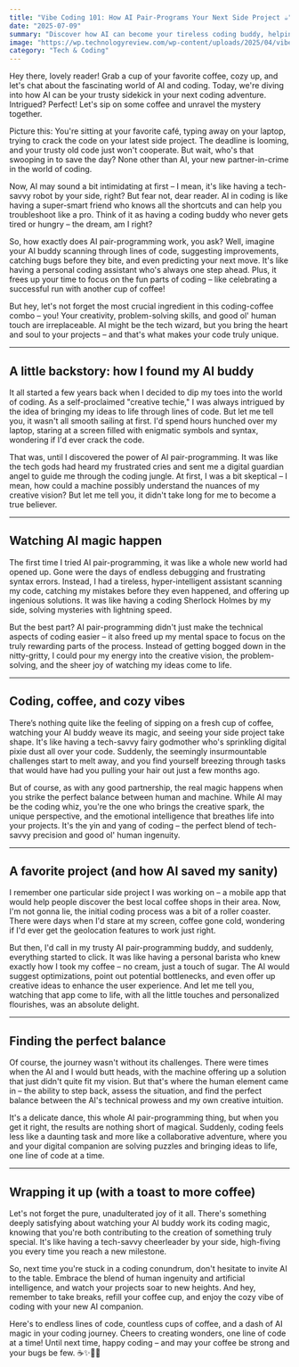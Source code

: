 ```yaml
---
title: "Vibe Coding 101: How AI Pair-Programs Your Next Side Project ☕️"
date: "2025-07-09"
summary: "Discover how AI can become your tireless coding buddy, helping you debug, optimize, and bring your creative side projects to life—one cozy coffee-fueled session at a time."
image: "https://wp.technologyreview.com/wp-content/uploads/2025/04/vibecoding.jpg"
category: "Tech & Coding"
---
```


Hey there, lovely reader! Grab a cup of your favorite coffee, cozy up, and let's chat about the fascinating world of AI and coding. Today, we're diving into how AI can be your trusty sidekick in your next coding adventure. Intrigued? Perfect! Let's sip on some coffee and unravel the mystery together.

Picture this: You're sitting at your favorite café, typing away on your laptop, trying to crack the code on your latest side project. The deadline is looming, and your trusty old code just won't cooperate. But wait, who's that swooping in to save the day? None other than AI, your new partner-in-crime in the world of coding.

Now, AI may sound a bit intimidating at first – I mean, it's like having a tech-savvy robot by your side, right? But fear not, dear reader. AI in coding is like having a super-smart friend who knows all the shortcuts and can help you troubleshoot like a pro. Think of it as having a coding buddy who never gets tired or hungry – the dream, am I right?

So, how exactly does AI pair-programming work, you ask? Well, imagine your AI buddy scanning through lines of code, suggesting improvements, catching bugs before they bite, and even predicting your next move. It's like having a personal coding assistant who's always one step ahead. Plus, it frees up your time to focus on the fun parts of coding – like celebrating a successful run with another cup of coffee!

But hey, let's not forget the most crucial ingredient in this coding-coffee combo – you! Your creativity, problem-solving skills, and good ol' human touch are irreplaceable. AI might be the tech wizard, but you bring the heart and soul to your projects – and that's what makes your code truly unique.

---

## A little backstory: how I found my AI buddy

It all started a few years back when I decided to dip my toes into the world of coding. As a self-proclaimed "creative techie," I was always intrigued by the idea of bringing my ideas to life through lines of code. But let me tell you, it wasn't all smooth sailing at first. I'd spend hours hunched over my laptop, staring at a screen filled with enigmatic symbols and syntax, wondering if I'd ever crack the code.

That was, until I discovered the power of AI pair-programming. It was like the tech gods had heard my frustrated cries and sent me a digital guardian angel to guide me through the coding jungle. At first, I was a bit skeptical – I mean, how could a machine possibly understand the nuances of my creative vision? But let me tell you, it didn't take long for me to become a true believer.

---

## Watching AI magic happen

The first time I tried AI pair-programming, it was like a whole new world had opened up. Gone were the days of endless debugging and frustrating syntax errors. Instead, I had a tireless, hyper-intelligent assistant scanning my code, catching my mistakes before they even happened, and offering up ingenious solutions. It was like having a coding Sherlock Holmes by my side, solving mysteries with lightning speed.

But the best part? AI pair-programming didn't just make the technical aspects of coding easier – it also freed up my mental space to focus on the truly rewarding parts of the process. Instead of getting bogged down in the nitty-gritty, I could pour my energy into the creative vision, the problem-solving, and the sheer joy of watching my ideas come to life.

---

## Coding, coffee, and cozy vibes

There’s nothing quite like the feeling of sipping on a fresh cup of coffee, watching your AI buddy weave its magic, and seeing your side project take shape. It's like having a tech-savvy fairy godmother who's sprinkling digital pixie dust all over your code. Suddenly, the seemingly insurmountable challenges start to melt away, and you find yourself breezing through tasks that would have had you pulling your hair out just a few months ago.

But of course, as with any good partnership, the real magic happens when you strike the perfect balance between human and machine. While AI may be the coding whiz, you're the one who brings the creative spark, the unique perspective, and the emotional intelligence that breathes life into your projects. It's the yin and yang of coding – the perfect blend of tech-savvy precision and good ol' human ingenuity.

---

## A favorite project (and how AI saved my sanity)

I remember one particular side project I was working on – a mobile app that would help people discover the best local coffee shops in their area. Now, I'm not gonna lie, the initial coding process was a bit of a roller coaster. There were days when I'd stare at my screen, coffee gone cold, wondering if I'd ever get the geolocation features to work just right.

But then, I'd call in my trusty AI pair-programming buddy, and suddenly, everything started to click. It was like having a personal barista who knew exactly how I took my coffee – no cream, just a touch of sugar. The AI would suggest optimizations, point out potential bottlenecks, and even offer up creative ideas to enhance the user experience. And let me tell you, watching that app come to life, with all the little touches and personalized flourishes, was an absolute delight.

---

## Finding the perfect balance

Of course, the journey wasn't without its challenges. There were times when the AI and I would butt heads, with the machine offering up a solution that just didn't quite fit my vision. But that's where the human element came in – the ability to step back, assess the situation, and find the perfect balance between the AI's technical prowess and my own creative intuition.

It's a delicate dance, this whole AI pair-programming thing, but when you get it right, the results are nothing short of magical. Suddenly, coding feels less like a daunting task and more like a collaborative adventure, where you and your digital companion are solving puzzles and bringing ideas to life, one line of code at a time.

---

## Wrapping it up (with a toast to more coffee)

Let's not forget the pure, unadulterated joy of it all. There's something deeply satisfying about watching your AI buddy work its coding magic, knowing that you're both contributing to the creation of something truly special. It's like having a tech-savvy cheerleader by your side, high-fiving you every time you reach a new milestone.

So, next time you're stuck in a coding conundrum, don't hesitate to invite AI to the table. Embrace the blend of human ingenuity and artificial intelligence, and watch your projects soar to new heights. And hey, remember to take breaks, refill your coffee cup, and enjoy the cozy vibe of coding with your new AI companion.

Here's to endless lines of code, countless cups of coffee, and a dash of AI magic in your coding journey. Cheers to creating wonders, one line of code at a time! Until next time, happy coding – and may your coffee be strong and your bugs be few. ☕️✨👩‍💻
